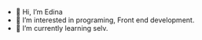 - 👋 Hi, I’m Edina
- 👀 I’m interested in programing, Front end development.
- 🌱 I’m currently learning selv.

<!---
Edinanorge/Edinanorge is a ✨ special ✨ repository because its `README.md` (this file) appears on your GitHub profile.
You can click the Preview link to take a look at your changes.
--->
